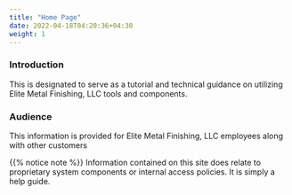 ```yaml
---
title: "Home Page"
date: 2022-04-18T04:20:36+04:30
weight: 1
---
```


### Introduction

This is designated to serve as a tutorial and technical guidance on utilizing 
Elite Metal Finishing, LLC tools and components.


### Audience
This information is provided for Elite Metal Finishing, LLC employees along 
with other customers

{{% notice note %}}
Information contained on this site does relate to proprietary system components or internal access policies. It is simply a help guide.